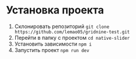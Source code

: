 # Установка проекта
1. Cклонировать репозиторий `git clone https://github.com/lemao05/gridnine-test.git`
2. Перейти в папку с проектом `cd native-slider`
3. Установить зависимости `npm i`
4. Запустить проект `npm run dev`
